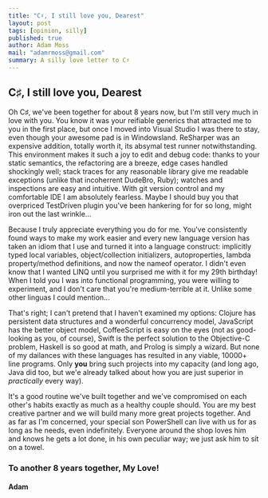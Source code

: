 ```yaml
---
title: "C♯, I still love you, Dearest"
layout: post
tags: [opinion, silly]
published: true
author: Adam Moss
mail: "adamrmoss@gmail.com"
summary: A silly love letter to C♯
---
```


## C♯, I still love you, Dearest

Oh C♯, we've been together for about 8 years now, but I'm still very much in love with you.  You know it was your reifiable generics that attracted me to you in the first place, but once I moved into Visual Studio I was there to stay, even though your awesome pad is in Windowsland.  ReSharper was an expensive addition, totally worth it, its absymal test runner notwithstanding.  This environment makes it such a joy to edit and debug code: thanks to your static semantics, the refactoring are a breeze, edge cases handled shockingly well; stack traces for any reasonable library give me readable exceptions (unlike that incoherrent DudeBro, Ruby); watches and inspections are easy and intuitive.  With git version control and my comfortable IDE I am absolutely fearless.  Maybe I should buy you that overpriced TestDriven plugin you've been hankering for for so long, might iron out the last wrinkle...

Because I truly appreciate everything you do for me.  You've consistently found ways to make my work easier and every new language version has taken an idiom that I use and turned it into a language construct: implicitly typed local variables, object/collection initializers, autoproperties, lambda property/method definitions, and now the nameof operator.  I didn't even know that I wanted LINQ until you surprised me with it for my 29th birthday!  When I told you I was into functional programming, you were willing to experiment, and I don't care that you're medium-terrible at it.  Unlike some other linguas I could mention...

That's right; I can't pretend that I haven't examined my options: Clojure has persistent data structures and a wonderful concurrency model, JavaScript has the better object model, CoffeeScript is easy on the eyes (not as good-looking as you, of course), Swift is the perfect solution to the Objective-C problem, Haskell is so good at math, and Prolog is simply a wizard.  But none of my dailances with these languages has resulted in any viable, 10000+ line programs.  Only **you** bring such projects into my capacity (and long ago, Java did too, but we'e already talked about how you are just superior in _practically_ every way).

It's a good routine we've built together and we've compromised on each other's habits exactly as much as a healthy couple should.  You are my best creative partner and we will build many more great projects together.  And as far as I'm concerned, your special son PowerShell can live with us for as long as he needs, even indefinitely.  Everyone around the shop loves him and knows he gets a lot done, in his own peculiar way; we just ask him to sit on a towel.

### To another 8 years together, My Love!

#### Adam
